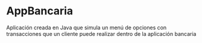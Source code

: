 # AppBancaria
Aplicación creada en Java que simula un menú de opciones con transacciones que un cliente puede realizar dentro de la aplicación bancaria
